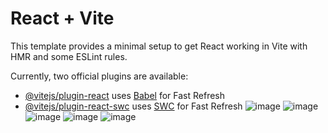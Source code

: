 # React + Vite

This template provides a minimal setup to get React working in Vite with HMR and some ESLint rules.

Currently, two official plugins are available:

- [@vitejs/plugin-react](https://github.com/vitejs/vite-plugin-react/blob/main/packages/plugin-react/README.md) uses [Babel](https://babeljs.io/) for Fast Refresh
- [@vitejs/plugin-react-swc](https://github.com/vitejs/vite-plugin-react-swc) uses [SWC](https://swc.rs/) for Fast Refresh
![image](https://github.com/user-attachments/assets/6db44951-fbee-4e2b-ae08-46e3b8ea0b3c)
![image](https://github.com/user-attachments/assets/ae76ec60-9385-4fd7-a71c-3a5fa8c8e761)
![image](https://github.com/user-attachments/assets/d2b0221f-b61e-4d02-97c5-062a8b791caf)
![image](https://github.com/user-attachments/assets/4977c957-0209-4aea-ab19-d8248b200513)
![image](https://github.com/user-attachments/assets/3436033e-e4c5-4cd9-821b-d2ba80d2667a)



